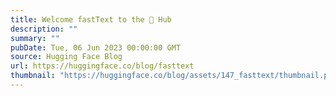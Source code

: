 ```yaml
---
title: Welcome fastText to the 🤗 Hub
description: ""
summary: ""
pubDate: Tue, 06 Jun 2023 00:00:00 GMT
source: Hugging Face Blog
url: https://huggingface.co/blog/fasttext
thumbnail: "https://huggingface.co/blog/assets/147_fasttext/thumbnail.png"
---
```


